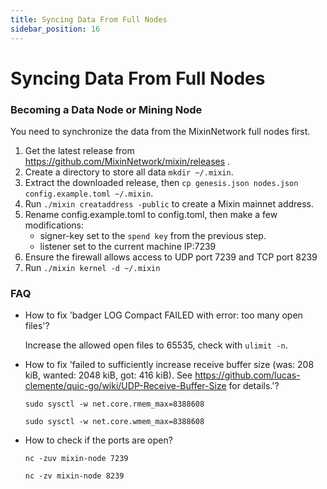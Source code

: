 ```yaml
---
title: Syncing Data From Full Nodes
sidebar_position: 16
---
```


# Syncing Data From Full Nodes

### Becoming a Data Node or Mining Node

You need to synchronize the data from the MixinNetwork full nodes first.

1. Get the latest release from <https://github.com/MixinNetwork/mixin/releases> .
2. Create a directory to store all data `mkdir ~/.mixin`.
3. Extract the downloaded release, then `cp genesis.json nodes.json config.example.toml ~/.mixin`.
4. Run `./mixin creataddress -public` to create a Mixin mainnet address.
5. Rename config.example.toml to config.toml, then make a few modifications:
   - signer-key set to the `spend key` from the previous step.
   - listener set to the current machine IP:7239
6. Ensure the firewall allows access to UDP port 7239 and TCP port 8239
7. Run `./mixin kernel -d ~/.mixin`

### FAQ

- How to fix 'badger LOG Compact FAILED with error: too many open files'?

  Increase the allowed open files to 65535, check with `ulimit -n`.

- How to fix 'failed to sufficiently increase receive buffer size (was: 208 kiB, wanted: 2048 kiB, got: 416 kiB). See <https://github.com/lucas-clemente/quic-go/wiki/UDP-Receive-Buffer-Size> for details.'?

  `sudo sysctl -w net.core.rmem_max=8388608`

  `sudo sysctl -w net.core.wmem_max=8388608`
  
- How to check if the ports are open?

  `nc -zuv mixin-node 7239`

  `nc -zv mixin-node 8239`
